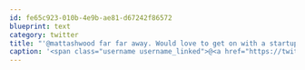 ```yaml
---
id: fe65c923-010b-4e9b-ae81-d67242f86572
blueprint: text
category: twitter
title: "'@mattashwood far far away. Would love to get on with a startup if I could still stay local."
caption: '<span class="username username_linked">@<a href="https://twitter.com/mattashwood" title="Matt Ashwood">mattashwood</a></span> far far away. Would love to get on with a startup if I could still stay local.'
---
```

